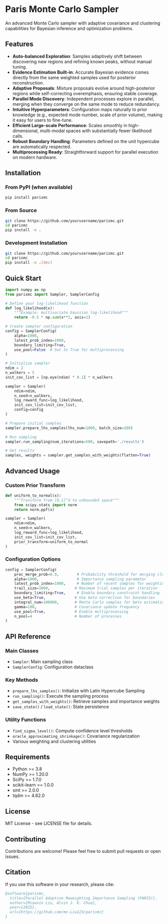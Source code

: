 # Paris Monte Carlo Sampler

An advanced Monte Carlo sampler with adaptive covariance and clustering capabilities for Bayesian inference and optimization problems.

## Features

* **Auto-balanced Exploration**: Samples adaptively shift between discovering new regions and refining known peaks, without manual tuning.
* **Evidence Estimation Built-in**: Accurate Bayesian evidence comes directly from the same weighted samples used for posterior reconstruction.
* **Adaptive Proposals**: Mixture proposals evolve around high-posterior regions while self-correcting overemphasis, ensuring stable coverage.
* **Parallel Mode Discovery**: Independent processes explore in parallel, merging when they converge on the same mode to reduce redundancy.
* **Intuitive Hyperparameters**: Configuration maps naturally to prior knowledge (e.g., expected mode number, scale of prior volume), making it easy for users to fine-tune.
* **Efficient Large-scale Performance**: Scales smoothly in high-dimensional, multi-modal spaces with substantially fewer likelihood calls.
* **Robust Boundary Handling**: Parameters defined on the unit hypercube are automatically respected.
* **Multiprocessing Ready**: Straightforward support for parallel execution on modern hardware.

## Installation

### From PyPI (when available)
```bash
pip install parismc
```

### From Source
```bash
git clone https://github.com/yourusername/parismc.git
cd parismc
pip install -e .
```

### Development Installation
```bash
git clone https://github.com/yourusername/parismc.git
cd parismc
pip install -e .[dev]
```

## Quick Start

```python
import numpy as np
from parismc import Sampler, SamplerConfig

# Define your log-likelihood function
def log_likelihood(x):
    """Example: multivariate Gaussian log-likelihood"""
    return -0.5 * np.sum(x**2, axis=1)

# Create sampler configuration
config = SamplerConfig(
    alpha=1000,
    latest_prob_index=1000,
    boundary_limiting=True,
    use_pool=False  # Set to True for multiprocessing
)

# Initialize sampler
ndim = 2
n_walkers = 5
init_cov_list = [np.eye(ndim) * 0.1] * n_walkers

sampler = Sampler(
    ndim=ndim,
    n_seed=n_walkers,
    log_reward_func=log_likelihood,
    init_cov_list=init_cov_list,
    config=config
)

# Prepare initial samples
sampler.prepare_lhs_samples(lhs_num=1000, batch_size=100)

# Run sampling
sampler.run_sampling(num_iterations=500, savepath='./results')

# Get results
samples, weights = sampler.get_samples_with_weights(flatten=True)
```

## Advanced Usage

### Custom Prior Transform

```python
def uniform_to_normal(x):
    """Transform from [0,1]^d to unbounded space"""
    from scipy.stats import norm
    return norm.ppf(x)

sampler = Sampler(
    ndim=ndim,
    n_seed=n_walkers,
    log_reward_func=log_likelihood,
    init_cov_list=init_cov_list,
    prior_transform=uniform_to_normal
)
```

### Configuration Options

```python
config = SamplerConfig(
    proc_merge_prob=0.9,        # Probability threshold for merging clusters
    alpha=1000,                 # Importance sampling parameter
    latest_prob_index=1000,     # Number of recent samples for weighting
    trail_size=1000,           # Maximum trial samples per iteration
    boundary_limiting=True,     # Enable boundary constraint handling
    use_beta=True,             # Use beta correction for boundaries
    integral_num=100000,       # Monte Carlo samples for beta estimation
    gamma=100,                 # Covariance update frequency
    use_pool=True,             # Enable multiprocessing
    n_pool=4                   # Number of processes
)
```

## API Reference

### Main Classes

- `Sampler`: Main sampling class
- `SamplerConfig`: Configuration dataclass

### Key Methods

- `prepare_lhs_samples()`: Initialize with Latin Hypercube Sampling
- `run_sampling()`: Execute the sampling process
- `get_samples_with_weights()`: Retrieve samples and importance weights
- `save_state()` / `load_state()`: State persistence

### Utility Functions

- `find_sigma_level()`: Compute confidence level thresholds
- `oracle_approximating_shrinkage()`: Covariance regularization
- Various weighting and clustering utilities

## Requirements

- Python >= 3.8
- NumPy >= 1.20.0
- SciPy >= 1.7.0
- scikit-learn >= 1.0.0
- smt >= 2.0.0
- tqdm >= 4.62.0

## License

MIT License - see LICENSE file for details.

## Contributing

Contributions are welcome! Please feel free to submit pull requests or open issues.

## Citation

If you use this software in your research, please cite:

```bibtex
@software{parismc,
  title={Parallel Adaptive Reweighting Importance Sampling (PARIS)},
  author={Miaoxin Liu, Alvin J. K. Chua},
  year={2025},
  url={https://github.com/mx-Liu123/parismc}
}

```

